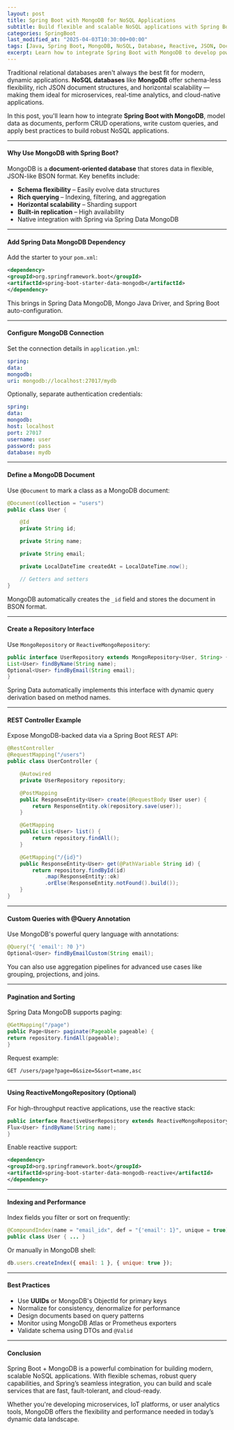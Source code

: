 ```yaml
---
layout: post
title: Spring Boot with MongoDB for NoSQL Applications
subtitle: Build flexible and scalable NoSQL applications with Spring Boot and MongoDB
categories: SpringBoot
last_modified_at: "2025-04-03T10:30:00+00:00"
tags: [Java, Spring Boot, MongoDB, NoSQL, Database, Reactive, JSON, Document Store]
excerpt: Learn how to integrate Spring Boot with MongoDB to develop powerful NoSQL applications. Explore document modeling, repository usage, query techniques, and best practices for real-world deployments.
---
```

Traditional relational databases aren't always the best fit for modern, dynamic applications. **NoSQL databases** like **MongoDB** offer schema-less flexibility, rich JSON document structures, and horizontal scalability — making them ideal for microservices, real-time analytics, and cloud-native applications.

In this post, you'll learn how to integrate **Spring Boot with MongoDB**, model data as documents, perform CRUD operations, write custom queries, and apply best practices to build robust NoSQL applications.

---

#### Why Use MongoDB with Spring Boot?

MongoDB is a **document-oriented database** that stores data in flexible, JSON-like BSON format. Key benefits include:

- **Schema flexibility** – Easily evolve data structures
- **Rich querying** – Indexing, filtering, and aggregation
- **Horizontal scalability** – Sharding support
- **Built-in replication** – High availability
- Native integration with Spring via Spring Data MongoDB

---

#### Add Spring Data MongoDB Dependency

Add the starter to your `pom.xml`:

```xml
<dependency>
<groupId>org.springframework.boot</groupId>
<artifactId>spring-boot-starter-data-mongodb</artifactId>
</dependency>
```

This brings in Spring Data MongoDB, Mongo Java Driver, and Spring Boot auto-configuration.

---

#### Configure MongoDB Connection

Set the connection details in `application.yml`:

```yml
spring:
data:
mongodb:
uri: mongodb://localhost:27017/mydb
```

Optionally, separate authentication credentials:

```yml
spring:
data:
mongodb:
host: localhost
port: 27017
username: user
password: pass
database: mydb
```

---

#### Define a MongoDB Document

Use `@Document` to mark a class as a MongoDB document:

```java
@Document(collection = "users")
public class User {

    @Id
    private String id;

    private String name;

    private String email;

    private LocalDateTime createdAt = LocalDateTime.now();

    // Getters and setters
}
```

MongoDB automatically creates the `_id` field and stores the document in BSON format.

---

#### Create a Repository Interface

Use `MongoRepository` or `ReactiveMongoRepository`:

```java
public interface UserRepository extends MongoRepository<User, String> {
List<User> findByName(String name);
Optional<User> findByEmail(String email);
}
```

Spring Data automatically implements this interface with dynamic query derivation based on method names.

---

#### REST Controller Example

Expose MongoDB-backed data via a Spring Boot REST API:

```java
@RestController
@RequestMapping("/users")
public class UserController {

    @Autowired
    private UserRepository repository;

    @PostMapping
    public ResponseEntity<User> create(@RequestBody User user) {
        return ResponseEntity.ok(repository.save(user));
    }

    @GetMapping
    public List<User> list() {
        return repository.findAll();
    }

    @GetMapping("/{id}")
    public ResponseEntity<User> get(@PathVariable String id) {
        return repository.findById(id)
            .map(ResponseEntity::ok)
            .orElse(ResponseEntity.notFound().build());
    }
}
```

---

#### Custom Queries with @Query Annotation

Use MongoDB's powerful query language with annotations:

```java
@Query("{ 'email': ?0 }")
Optional<User> findByEmailCustom(String email);
```

You can also use aggregation pipelines for advanced use cases like grouping, projections, and joins.

---

#### Pagination and Sorting

Spring Data MongoDB supports paging:

```java
@GetMapping("/page")
public Page<User> paginate(Pageable pageable) {
return repository.findAll(pageable);
}
```

Request example:

```http
GET /users/page?page=0&size=5&sort=name,asc
```

---

#### Using ReactiveMongoRepository (Optional)

For high-throughput reactive applications, use the reactive stack:

```java
public interface ReactiveUserRepository extends ReactiveMongoRepository<User, String> {
Flux<User> findByName(String name);
}
```

Enable reactive support:

```xml
<dependency>
<groupId>org.springframework.boot</groupId>
<artifactId>spring-boot-starter-data-mongodb-reactive</artifactId>
</dependency>
```

---

#### Indexing and Performance

Index fields you filter or sort on frequently:

```java
@CompoundIndex(name = "email_idx", def = "{'email': 1}", unique = true)
public class User { ... }
```

Or manually in MongoDB shell:

```js
db.users.createIndex({ email: 1 }, { unique: true });
```

---

#### Best Practices

- Use **UUIDs** or MongoDB's ObjectId for primary keys
- Normalize for consistency, denormalize for performance
- Design documents based on query patterns
- Monitor using MongoDB Atlas or Prometheus exporters
- Validate schema using DTOs and `@Valid`

---

#### Conclusion

Spring Boot + MongoDB is a powerful combination for building modern, scalable NoSQL applications. With flexible schemas, robust query capabilities, and Spring’s seamless integration, you can build and scale services that are fast, fault-tolerant, and cloud-ready.

Whether you're developing microservices, IoT platforms, or user analytics tools, MongoDB offers the flexibility and performance needed in today’s dynamic data landscape.
